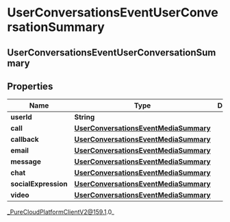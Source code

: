 # UserConversationsEventUserConversationSummary

## UserConversationsEventUserConversationSummary

## Properties

|Name | Type | Description | Notes|
|------------ | ------------- | ------------- | -------------|
| **userId** | **String** |  | [optional] |
| **call** | [**UserConversationsEventMediaSummary**](UserConversationsEventMediaSummary) |  | [optional] |
| **callback** | [**UserConversationsEventMediaSummary**](UserConversationsEventMediaSummary) |  | [optional] |
| **email** | [**UserConversationsEventMediaSummary**](UserConversationsEventMediaSummary) |  | [optional] |
| **message** | [**UserConversationsEventMediaSummary**](UserConversationsEventMediaSummary) |  | [optional] |
| **chat** | [**UserConversationsEventMediaSummary**](UserConversationsEventMediaSummary) |  | [optional] |
| **socialExpression** | [**UserConversationsEventMediaSummary**](UserConversationsEventMediaSummary) |  | [optional] |
| **video** | [**UserConversationsEventMediaSummary**](UserConversationsEventMediaSummary) |  | [optional] |



_PureCloudPlatformClientV2@159.1.0_

